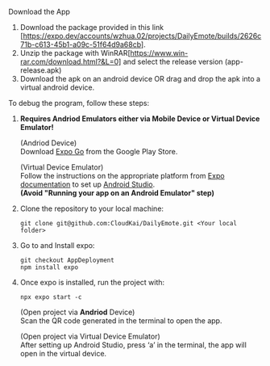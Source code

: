 Download the App

1. Download the package provided in this link [https://expo.dev/accounts/wzhua.02/projects/DailyEmote/builds/2626c71b-c613-45b1-a09c-51f64d9a68cb].
2. Unzip the package with WinRAR[https://www.win-rar.com/download.html?&L=0] and select the release version (app-release.apk)
3. Download the apk on an android device OR drag and drop the apk into a virtual android device.

To debug the program, follow these steps:

1. **Requires Andriod Emulators either via Mobile Device or Virtual Device Emulator!**

   (Andriod Device)
   <br />
   Download [Expo Go](https://expo.dev/go) from the Google Play Store.
   
   (Virtual Device Emulator)<br />
   Follow the instructions  on the appropriate platform from [Expo documentation](https://docs.expo.dev/get-started/set-up-your-environment/?platform=android&device=simulated&mode=development-build&buildEnv=local) to set up [Android Studio](https://developer.android.com/studio).<br />**(Avoid "Running your app on an Android Emulator" step)**

2. Clone the repository to your local machine:
   ```
   git clone git@github.com:CloudKai/DailyEmote.git <Your local folder>
   ```
3. Go to <Your local folder> and Install expo:
   ```
   git checkout AppDeployment
   npm install expo
   ```
4. Once expo is installed, run the project with:
   ```
   npx expo start -c
   ```
   (Open project via **Andriod** Device)<br />
   Scan the QR code generated in the terminal to open the app.
   
   (Open project via Virtual Device Emulator)<br />
   After setting up Android Studio, press ‘a’ in the terminal, the app will open in the virtual device.
